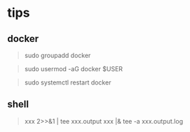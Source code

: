 # tips

## docker

> sudo groupadd docker

> sudo usermod -aG docker $USER

> sudo systemctl restart docker

## shell

> xxx 2>>&1 | tee xxx.output
> xxx |& tee -a xxx.output.log